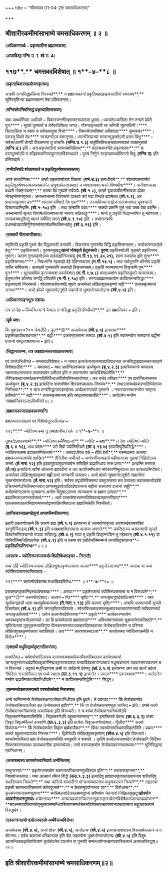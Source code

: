 +++
title = "श्रीभाष्यम् 01-04-29 चमसाधिकरणम्"

+++
<div claऽऽ="elementor-widget-container">

## श्रीशारीरकमीमांसाभाष्ये चमसाधिकरणम् ॥ २ ॥

(**अधिकरणार्थः – प्रकृत्यादीनां ब्रह्मात्मकता**)

(**अजाविद्या मन्त्रि.उ. 1. श्वे.उ. 4**)

## ११७**.** चमसवदविशेषात् ॥ १**–**४**–**८ ॥

(**प्रकृताधिकरणप्रयोजनकृत्यम्**)

अत्रापि तन्त्रसिद्धप्रक्रिया निरस्यते**,** न ब्रह्मात्मकानां प्रकृतिमहदहङ्कारादीनां स्वरूपम्**,** श्रुतिस्मृतिभ्यां ब्रह्मात्मकानां तेषां प्रतिपादनात्।

(**मन्त्रिकोपनिषत्सिद्धं प्रकृत्यादिस्वरूपम्**)

यथा आथर्वणिका अधीयते **–** विकारजननीमज्ञामष्टरूपामजां ध्रुवाम्। ध्यायतेऽध्यासिता तेन तन्यते प्रेर्यते पुनः****। सूयते पुरुषार्थं च तेनैवाधिष्ठिता जगत्। गौरनाद्यन्तवती सा जनित्री भूतभाविनी।**** सिताऽसिता च रक्ता च सर्वकामदुघा विभोः****। पिबन्त्येनामविषमां अविज्ञाताः**** कुमारकाः****। एकस्तु पिबते देवः**** स्वच्छन्दोऽत्र वशानुगाम्। ध्यानक्रियाभ्यां भगवान्भुङ्क्तेऽसौ प्रसभं विभुः****। सर्वसाधारणीं दोग्घ्रीं पीड्यमानां तु यज्वभिः **(**मन्त्रि**.**उ**.**१**.**३**)** चतुर्विंशतिसङ्ख्यातमव्यक्तं व्यक्तमुच्यते **(**मन्त्रि**.**उ**.)** इति। अत्र प्रकृत्यादीनां स्वरूपमभिहितम्**;** यदात्मकाश्चैते प्रकृत्यादयः**;** स परमपुरुषोऽपि तं षड्विंशकमित्याहुस्सप्तविंशमथापरे। पुरुषं निर्गुणं साङ्ख्यमथर्वशिरसो विदुः **(**मन्त्रि**.**उ**)** इति प्रतिपाद्यते ।

(**गर्भोपनिषदि श्वेताश्वतरे च प्रकृतिपुरुषेश्वरस्वरूपम्**)

अपरे चाथर्वणिकाः**** अष्टौ प्रकृतयष्षोडश विकाराः **(**गर्भ**.**उ**.**३**)** इत्यधीयते**;** श्वेताश्वतराश्चैवं प्रकृतिपुरुषेश्वरस्वरूपमामनन्ति संयुक्तमेतत्क्षरमक्षरं च व्यक्ताव्यक्तं भरते विश्वमीशः****। अनीशश्चात्मा बध्यते भोक्तृभावात्**,** ज्ञात्वा देवं मुच्यते सर्वपापैः **(**श्वे**.**१**.**८**),** ज्ञाज्ञौ द्वावजावीशनीशावजा ह्येका भोक्तृभोगार्थयुक्ता। अनन्तश्चात्मा विश्वरूपो ह्यकर्ता त्रयं यदा विन्दते ब्रह्ममेतत् **(**श्वे**.**१**.**९**),** क्षरं प्रधानममृताक्षरं हरः**** क्षरात्मानावीशते देव एकः****। तस्याभिध्यानाद्योजनात्तत्वभावात् भूयश्चान्ते विश्वमायानिवृत्तिः **(**श्वे**.**१**–**१०**)** इति । तथा छन्दांसि यज्ञाः**** क्रतवो व्रतानि भूतं भव्यं यच्च वेदा वदन्ति। अस्मान्मायी सृजते विश्वमेतत्तिस्मश्चान्यो मायया सन्निरूद्धः****। मायां तु प्रकृतिं विद्यान्मायिनं तु महेश्वरम्। तस्यावयवभूतैस्तु व्याप्तं सर्वमिदं जगत् **(**श्वे**.**४**.**९**.**१०**)** इति । तथोत्तरत्रापि प्रधानक्षेत्रज्ञपतिर्गुणेशस्संसारमोक्षस्थितिबन्धहेतुः **(**श्वे**.**६**.**१६**)** इति।

(**उक्तार्थे गीताचार्योक्तयः**)

स्मृतिरपि प्रकृतिं पुरुषं चैव विद्ध्यनादी उभावपि। विकरांश्च गुणांश्चैव विद्धि प्रकृतिसम्भवान्। कार्यकारणकर्तृत्वे हेतुः**** प्रकृतिरुच्यते। पुरुषस्सुखदुः****खानां भोक्तृत्वे हेतुरुच्यते। पुरुषः**** प्रकृतिस्थोऽपि भुङ्क्ते प्रकृतिजान् गुणान्। कारणं गुणसङ्गोऽस्य सदसद्योनिजन्मसु **(**भ**.**गी**.**१३**.**१९**.**२०**,**२१**),** सत्त्वं रजस्तम इति गुणाः**** प्रकृतिसम्भवाः****। निबध्नन्ति महाबाहो देहे देहिनमव्ययम् **(**भ**.**गी**.**१४**.**५**)**। तथा सर्वभूतानि कौन्तेय प्रकृतिं यान्ति मामिकाम्। कल्पक्षये पुनस्तानि कल्पादौ विसृजाम्यहम्॥ प्रकृतिं स्वामवष्टभ्य विसृजामि पुनः**** पुनः****। भूतग्राममिमं कृत्स्नमवशं प्रकतेर्वशात् **(**भ**.**गी**.**९**.**७**.**८**)** मयाऽध्यक्षेण प्रकृतिस्सूयते सचराचरम्। हेतुनाऽनेन कौन्तेय जगद्धि परिवर्तते **(**भ**.**गी**.**९**.**१०**)** इति। तस्मादब्रह्मात्मकत्वेन कापिलतन्त्रसिद्धाः**** प्रकृत्यादयो निरस्यन्ते। श्वेताश्वतरोपनषदि श्रूयते अजामेकां लोहितशुक्लकृष्णां बह्वीः**** प्रजास्सृजमानां सरूपाः****। अजो ह्येको जुषमाणोऽनुशेते जहात्येनां भुक्तभोगामजोऽन्यः **(**श्वे**.**४**.**५**)** इति।

(**अधिकरणाङ्गभूतः संशयः**)

तत्र सन्देहः **–** किमस्मिन्मन्त्रे केवला तन्त्रसिद्धा प्रकृतिरभिधीयते**,** उत ब्रह्मात्मिका **–** इति।

(**पूर्वः पक्षः**)

किं युक्तम्**?** केवलेति। कुत**😕** अजामेकाम् **(**श्वे**.**४**.**५**)** इत्यस्याः**** प्रकृतेरकार्यत्वश्रवणात्**,** बह्वीः**** प्रजास्सृजमानां सरूपाः **(**श्वे**.**४**.**५**)** इति स्वातन्त्र्येण सरूपाणां बह्वीनां प्रजानां स्रष्टृत्वश्रवणाच्च **–** इति॥

(**सिद्धान्तारम्भः, तत्र अब्रह्मात्मकाजाग्राहकाभावः**)

एवं प्राप्तेऽभिधीयते **–** चमसवदविशेषात् **–** न जायत इत्यजेत्यजात्वमात्रप्रतिपादनात् तन्त्रसिद्धाब्रह्मात्मकाजाग्रहणे विशेषाप्रतीतेः**** । चमसवत् **–** यथा अर्वाग्बिलश्चमस ऊर्ध्वबुध्नः **(**बृ**.**४**.**२**.**३**)** इत्यस्मिन्मन्त्रे चमसस्य भक्षणसाधनत्वमात्रं चमसशब्देन प्रतीयत इति न तावन्मात्रेण चमसविशेषप्रतीतिः**,** यौगिकशब्दानामर्थप्रकरणादिभिर्विनाऽर्थविशेषनिश्चयायोगात्। तत्र यथेदं तच्छिरः**** एष ह्यर्वाग्बिलश्चमस ऊर्ध्वबुध्नः **(**बृ**.**४**.**२**.**३**)** इत्यादिना वाक्यशेषेण शिरसश्चमसत्व-निश्चयः**;** तथाऽत्राप्यर्थप्रकरणादिभिरेवाजा निर्णेतव्या**;** न चात्र तन्त्रसिद्धाजाग्रहणहेतवः अर्थप्रकरणादयो दृश्यन्ते । नचास्यास्स्वातन्त्र्येण स्रष्टृत्वं प्रतीयते**,** बह्वीः**** प्रजास्सृजमानाम् इति स्रष्टृत्वमात्रप्रतीतेः****। अतोऽनेन मन्त्रेण नाब्रह्मात्मिकाऽजाऽभिधीयते॥८॥

(**ब्रह्मात्मकाजाग्राहकप्रमाणानि**)

ब्रह्मात्मकाजाग्रहण एव विशेषहेतुरस्तीत्याह **–**

११८**.** ज्योतिरुपक्रमा तु तथाह्यधीयत एके ॥ १**–**४**–**९ ॥

तुशब्दोऽवधारणार्थः**;** ज्योतिरुपक्रमैवैषाऽजा**;** ज्योतिः **–** ब्रह्म**;** तं देवा ज्योतिषां ज्योतिः **(**बृ**.**६**.**४**.**१६**),** अथ यदतः**** परो दिवो ज्योतिर्दीप्यते **(**छां**.**३**.**१३**.**७**)** इत्यादिश्रुतिप्रसिद्धेः****। ज्योतिरुपक्रमा ब्रह्मकारणिकेत्यर्थः****। तथाह्यधीयत एके **–** हीति हेतौ**,** यस्मादस्या अजाया ब्रह्मकारणकत्वमेके शाखिनः**** तैत्तिरीया अधीयते **–** अणोरणीयान्महतो महीयानात्मा गुहायां निहितोऽस्य जन्तोः **(**तै**.**नारा**.**१२**)** इति हृदयगुहायामुपास्यत्वेन सन्निहितं ब्रह्माभिधाय सप्त प्राणाः**** प्रभवन्ति तस्मात् **(**तै**.**ना**)** इत्यादिना सर्वेषां लोकानां ब्रह्मादीनां च तत उत्पत्तिमभिधाय सर्वकारणीभूताऽजा तत उत्पन्नाऽभिधीयते। अजामेकां लोहितशुक्लकृष्णां बह्वीं प्रजां जनयन्तीं सरूपाम्। अजो ह्येको जुषमाणोऽनुशेते जहात्येनां भुक्तभोगामजोऽन्यः **(**तै**.**नारा**.**१२**)** इति। सर्वस्य तद्व्यतिरिक्तस्य वस्तुजातस्य तत उत्पत्त्या तदात्मकत्वोपदेशे प्रक्रियमाणेऽभिधीयमानत्वात् प्राणसमुद्रपर्वतादिवदेषाऽप्यजा वह्वीनां सरूपाणां प्रजानां स्रष्ट्री**,** कर्मवश्येनाऽत्मना भुज्यमाना अन्येन विदुषाऽऽत्मना त्यज्यमाना च ब्रह्मण उत्पन्ना**,** ब्रह्मात्मिकाऽवगन्तव्येत्यर्थः****। अतो वाक्यशेषाच्चमसविशेषवच्छाखान्तरीयात्**** एतत्सरूपात्प्रत्यभिज्ञायमानार्थाद्वाक्यान्नियमिताऽजा ब्रह्मात्मिकेति निश्चीयते।

(**तान्त्रिकाजाग्रहणहेतूनां अभावस्थिरीकरणम्**)

इहापि प्रकरणोपक्रमे किं कारणं ब्रह्म **(**श्वे**.**१**.**१**)** इत्यारभ्य ते ध्यानयोगानुगता अपश्यन्देवात्मशक्तिं स्वगुणैर्निरूढाम् **(**श्वे**.**१**.**३**)** इति परब्रह्मशक्तिरूपाया अजाया अवगतेः**,** उपरिष्टाच्च अस्मान्मायी सृजते विश्वमेतस्मिंश्चान्यो मायया सन्निरुद्धः **(**श्वे**.**४**.**९**)** मायां तु प्रकृतिं विद्यान्मायिनं तु महेश्वरम् **(**श्वे**.**४**.**१**.**११**)** यो योनिर्योनिमधितिष्ठत्येकः **(**श्वे**.**४**.**९**)** इति च तस्या एव प्रतीतेर्नास्मिन्मन्त्रे तन्त्रसिद्धस्वतन्त्र**–**प्रकृतिप्रतिपत्तिगन्धः****॥ ९॥

(**अजात्व – ज्योतिरुपक्रमात्वयोः विप्रतिषेधशङ्का – निरासौ**)

कथं तर्हि ज्योतिरुपक्रमाया लोहितशुक्लकृष्णरूपाया अस्याः**** प्रकृतेरजात्वम्**,** अजाया वा कथं ज्योतिरुपक्रमात्वमित्यत्राह **–**

११९**.** कल्पनोपदेशाच्च मध्वादिवदविरोधः**** ॥ १**–**४**–**१० ॥

प्रसक्ताशङ्कानिवृत्त्यर्थश्चशब्दः****। अस्याः**** प्रकृतेरजात्वं ज्योतिरुपक्रमात्वं च न विरुध्यते**;** कुत**😕** कल्पनोपदेशात्। कल्पनं **–** प्तिः**** सृष्टिः**;** जगत्सृष्ट्युपदेशादित्यर्थः****। यथा सूर्याचन्द्रमसौ धाता यथापूर्वमकल्पयत्
**(**तै**.**नारा**.**१**.**१३**)** इति कल्पनं सृष्टिः****। अत्रापि अस्मान्मायी सृजते विश्वमेतत् **(**श्वे**.**४**.**९**)** इति जगत्सृष्टिरुपदिश्यते। स्वेनाविभक्तादस्मात्सूक्ष्मावस्थात्कारणान्मायी सर्वेश्वरस्सर्वं जगत्सृजतीत्यर्थः****। अनेन कल्पनोपदेशेनास्याः**** प्रकृतेः**** कार्यकारणरूपेण अवस्थाद्वयान्वयोऽवगम्यते। सा हि प्रलयवेलायां ब्रह्मतापन्ना**** अविभक्तनामरूपा सूक्ष्मरूपेणावतिष्ठते**;** सृष्टिवेलायां तूद्भूतसत्त्वादिगुणा विभक्तनामरूपाऽव्यक्तादिशब्दवाच्या तेजोबन्नादिरूपेण च परिणता लोहितशुक्लकृष्णाकारा चावतिष्ठते। अतः**** कारणावस्थाऽजा**,** कार्यावस्था ज्योतिरुपक्रमेति न विरोधः****।

(**उक्तार्थे मधुविद्यार्थदृष्टान्तीकरणम्**)

मध्वादिवत् **–** यथेश्वरेणादित्यस्य कारणावस्थायामेकस्यैवावस्थितस्य कार्यवस्थायां ऋग्यजुस्सामाथर्वप्रतिपाद्यकर्मनिष्पाद्यरसाश्रयतया वस्वादिदेवताभोग्यत्वाय मधुत्वकल्पनं उदयास्तमयकल्पनं च न विरुध्यते। तदुक्तं मधुविद्यायाम् असौ वा आदित्यो देवमधु **(**छां**.**३**.**१**.**१**)** इत्यारभ्य अथ तत ऊर्ध्वं उदेत्य नैवोदेता नास्तमेतैकल एव मध्ये स्थाता **(**छा**.**३**.**११**.**१**)** इत्यन्तेन। एकलः**** एकस्वभावः****। अतोऽनेन मन्त्रेण ब्रह्मात्मिकाऽजैवाभिधीयते**,** न कापिलतन्त्रसिद्धेति**** सिद्धम्॥

(**एतन्मन्त्रोक्ताजास्वरूपे परमतोल्लेखो निरासश्च**)

अन्ये त्वस्मिन्मन्त्रे तेजोबन्नलक्षणाऽजैकाऽभिधीयत इति ब्रुवते। ते प्रष्टव्याः**** किं तेजोबन्नान्येव तेजोबन्नात्मिकाऽजैका उत तेजोबन्नरूपं ब्रह्मैव**;** किं वा तेजोबन्नकारणभूता काचित् **–** इति। प्रथमे कल्पे तेजोबन्नानामनेकत्वात् अजामेकाम् इति विरुध्यते। न च वाच्यं तेजोबन्नानामनेकत्वेऽपि त्रिवृत्करणेनैकतापत्तिरिति। त्रिवृत्करणेऽपि बहुत्वानपगमात्**,** इमास्तिस्रो देवताः **(**छा**.**६**.**३**.**२**)** तासां त्रिवृतं त्रिवृतमेकैकां करवाणि **(**छा**.**६**.**३**.**३**)** इति प्रत्येकं त्रिवृत्करणोपदेशात्। द्वितीयः**** कल्पो विकल्प्यः**** किं तेजोबन्नरूपेण विकृतं ब्रह्मैवाजैका**;** किंवा स्वरूपेणावस्थितमविकृतमिति। प्रथमः**** कल्पो बहुत्वानपायादेव निरस्तः****। द्वितीयेऽपि लोहितशुक्लकृष्णाम् **(**श्वेत**.**४**.**५**)** इति विरुध्यते। स्वरूपेणावस्थितं ब्रह्म तेजोबन्नलक्षणमिति वक्तुमपि न शक्यते । तृतीये कल्पेऽप्यजाशब्देन तेजोबन्नानि निर्दिश्य तैस्तत्कारणावस्था उपस्थापनीया इत्यास्थेयम्। ततो वरमजाशब्देन तेजोबन्नकारणावस्थायाः**** श्रुतिसिद्धाया एवाभिधानम्।

(**अजाशब्दस्य छागार्थगत्वाभिप्राये अनौचित्यम्**)

यत्पुनरस्याः**** प्रकृतेरजाशब्देन च्छागत्वपरिकल्पनमुपदिश्यत इति**;** तदप्यसङ्गतम्**,** निष्प्रयोजनत्वात्। यथा आत्मानं रथिनं विद्धि **(**कठ**.**१**.**३**.**३**)** इत्यादिषु ब्रह्मप्राप्त्युपायताख्यापनाय शरीरादिषु रथादिरूपणं क्रियते**;** यथा चादित्ये वस्वादीनां भोग्यत्वख्यापनाय मधुत्वकल्पनं क्रियते**;** तद्वदस्यां प्रकृतौ च्छागत्वपरिकल्पनं क्वोपयुज्यते**;** न केवलमुपयोगाभाव एव**,** विरोधश्च**;** कृत्स्नजगत्कारणभूतायाः**** स्वस्मिन्ननादिकालसम्बद्धानां सर्वेषामेव चेतनानां निखिलसुखदुः****खोपभोग अपवर्गसाधनभूतायाः**** अचेतनायाः**** अत्यल्पप्रजासर्गकरागन्तुकसङ्गमचेतनविशेषैकरूपात्यल्पप्रयोजन**–**साधनस्वपरित्यागहेतुभूतस्वसम्बन्धिपरित्यागसमर्थचेतनविशेषरूपच्छागस्वभावख्यापनाय तद्रूपत्वकल्पनं विरुद्धमेव।

(**एकमन्त्रगतयोः द्वयोरजपदयोः अर्थवैरूप्यविरोधः**)

अजामेकाम् **(**श्वे**.**४**.**५**),** अजो ह्येकः **(**श्वे**.**४**.**५**),** अजोऽन्यः **(**श्वे**.**४**.**५**)** इत्यत्राजाशब्दस्य विरूपार्थकल्पनं च न शोभनम्। सर्वत्र च्छागत्वं परिकल्प्यत इति चेत् जहात्येनां भुक्तभोगामजोऽन्यः **(**श्वे**.**४**.**५**)** इति विदुष आत्यन्तिकप्रकृतिपरित्यागं कुर्वतोऽनेन वाऽन्येन वा पुनरपि सम्बन्धयोग्यच्छागत्वपरिकल्पनं अत्यन्तविरुद्धम्॥ १०॥

## इति श्रीशारीरकमीमांसाभाष्ये चमसाधिकरणम्॥२॥

</div>
